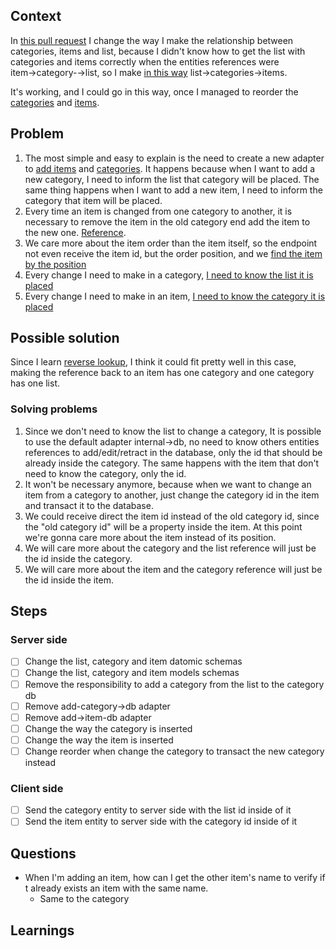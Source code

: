 ## Context
In [this pull request](https://github.com/gumberss/PurchaseListinator/pull/1) I change the way I make the relationship between categories, items and list, because I didn't know how to get the list with categories and items correctly when the entities references were item→category-→list, so I make [in this way](https://github.com/gumberss/PurchaseListinator/pull/18/files#diff-974527977f9a720ad0c304f86b344ce42e8c3eb746bf096f3c44f607a5d155e6R90) list→categories→items.

It's working, and I could go in this way, once I managed to reorder the [categories](https://github.com/gumberss/PurchaseListinator/pull/19) and [items](https://github.com/gumberss/PurchaseListinator/pull/20).

## Problem
1. The most simple and easy to explain is the need to create a new adapter to [add items](https://github.com/gumberss/PurchaseListinator/pull/20/files#diff-e9649d1f9ae2a0780016f3725beb7d0cba1011a5e9d93fb34047e5cb6bc47169R8) and [categories](https://github.com/gumberss/PurchaseListinator/pull/19/files#diff-f96e01fcb18149ff31223d8b50a76d852e9cb7b0115f220ccf74eafe722da850R7). It happens because when I want to add a new category, I need to inform the list that category will be placed. The same thing happens when I want to add a new item, I need to inform the category that item will be placed.
2. Every time an item is changed from one category to another, it is necessary to remove the item in the old category end add the item to the new one. [Reference](https://github.com/gumberss/PurchaseListinator/pull/21/files#diff-10a6144bb9c8baae025180917c37e74cbcd197987a0d1880ae5f690a0df285e7R45). 
3. We care more about the item order than the item itself, so the endpoint not even receive the item id, but the order position, and we [find the item by the position](https://github.com/gumberss/PurchaseListinator/pull/21/files#diff-10a6144bb9c8baae025180917c37e74cbcd197987a0d1880ae5f690a0df285e7R44)
4. Every change I need to make in a category, [I need to know the list it is placed](https://github.com/gumberss/PurchaseListinator/commit/07c31d8bba04e4c62304a8d7ee6d0c13c90d57d2#diff-f96e01fcb18149ff31223d8b50a76d852e9cb7b0115f220ccf74eafe722da850R7) 
5. Every change I need to make in an item, [I need to know the category it is placed](https://github.com/gumberss/PurchaseListinator/commit/89b27b66e7349f0b9dc3eaed81d865b0e7968366#diff-e9649d1f9ae2a0780016f3725beb7d0cba1011a5e9d93fb34047e5cb6bc47169R8)


## Possible solution
Since I learn [reverse lookup](https://docs.datomic.com/on-prem/query/pull.html#reverse-lookup), I think it could fit pretty well in this case, making the reference back to an item has one category and one category has one list. 

### Solving problems
1. Since we don't need to know the list to change a category, It is possible to use the default adapter internal->db, no need to know others entities references to add/edit/retract in the database, only the id that should be already inside the category. The same happens with the item that don't need to know the category, only the id.
2. It won't be necessary anymore, because when we want to change an item from a category to another, just change the category id in the item and transact it to the database.
3. We could receive direct the item id instead of the old category id, since the "old category id" will be a property inside the item. At this point we're gonna care more about the item instead of its position.
4. We will care more about the category and the list reference will just be the id inside the category.
5. We will care more about the item and the category reference will just be the id inside the item.

## Steps

### Server side
- [ ] Change the list, category and item datomic schemas
- [ ] Change the list, category and item models schemas
- [ ] Remove the responsibility to add a category from the list to the category db
- [ ] Remove add-category->db adapter 
- [ ] Remove add->item-db adapter
- [ ] Change the way the category is inserted
- [ ] Change the way the item is inserted
- [ ] Change reorder when change the category to transact the new category instead 

### Client side
- [ ] Send the category entity to server side with the list id inside of it
- [ ] Send the item entity to server side with the category id inside of it

## Questions
- When I'm adding an item, how can I get the other item's name to verify if t already exists an item with the same name.
	- Same to the category



## Learnings